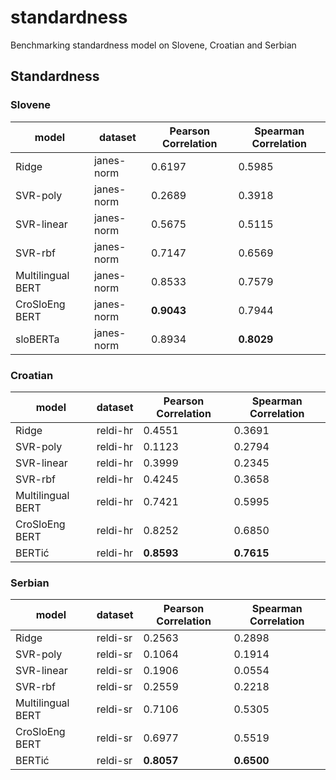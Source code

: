 # standardness

Benchmarking standardness model on Slovene, Croatian and Serbian

## Standardness

### Slovene

| model | dataset | Pearson Correlation | Spearman Correlation |
| --- | --- | --- | --- |
| Ridge | janes-norm | 0.6197 | 0.5985 |
| SVR-poly | janes-norm | 0.2689 | 0.3918 |
| SVR-linear | janes-norm | 0.5675 | 0.5115 |
| SVR-rbf | janes-norm | 0.7147 | 0.6569 |
| Multilingual BERT | janes-norm | 0.8533 | 0.7579 |
| CroSloEng BERT | janes-norm | **0.9043** | 0.7944 |
| sloBERTa | janes-norm | 0.8934 | **0.8029** |


### Croatian

| model | dataset | Pearson Correlation | Spearman Correlation |
| --- | --- | --- | --- |
| Ridge | reldi-hr | 0.4551 | 0.3691 |
| SVR-poly | reldi-hr | 0.1123 | 0.2794 |
| SVR-linear | reldi-hr | 0.3999 | 0.2345 |
| SVR-rbf | reldi-hr | 0.4245 | 0.3658 |
| Multilingual BERT | reldi-hr | 0.7421 | 0.5995 |
| CroSloEng BERT | reldi-hr | 0.8252 | 0.6850 |
| BERTić | reldi-hr | **0.8593** | **0.7615** |


### Serbian

| model | dataset | Pearson Correlation | Spearman Correlation |
| --- | --- | --- | --- |
| Ridge | reldi-sr | 0.2563 | 0.2898 |
| SVR-poly | reldi-sr | 0.1064 | 0.1914 |
| SVR-linear | reldi-sr | 0.1906 | 0.0554 |
| SVR-rbf | reldi-sr | 0.2559 | 0.2218 |
| Multilingual BERT | reldi-sr | 0.7106 | 0.5305 |
| CroSloEng BERT | reldi-sr | 0.6977 | 0.5519 |
| BERTić | reldi-sr | **0.8057** | **0.6500** |
